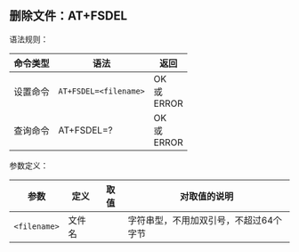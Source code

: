 ## 删除文件：AT+FSDEL

语法规则：

| 命令类型 | 语法                  | 返回              |
| -------- | --------------------- | ----------------- |
| 设置命令 | `AT+FSDEL=<filename>` | OK<br>或<br>ERROR |
| 查询命令 | AT+FSDEL=?            | OK<br>或<br>ERROR |

 

参数定义：

| 参数         | 定义   | 取值 | 对取值的说明                           |
| ------------ | ------ | ---- | -------------------------------------- |
| `<filename>` | 文件名 |      | 字符串型，不用加双引号，不超过64个字节 |

